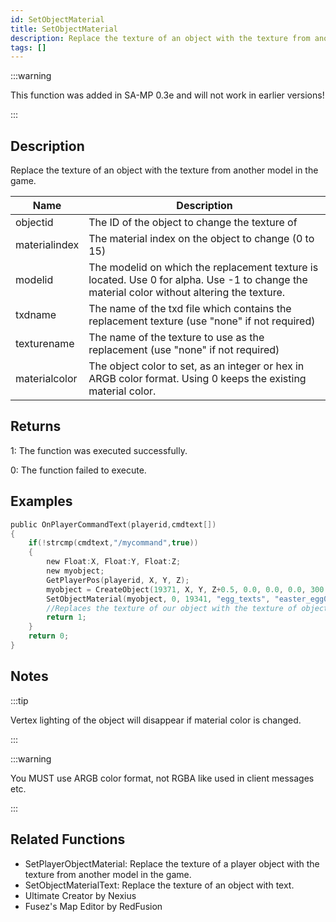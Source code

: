 ```yaml
---
id: SetObjectMaterial
title: SetObjectMaterial
description: Replace the texture of an object with the texture from another model in the game.
tags: []
---
```


:::warning

This function was added in SA-MP 0.3e and will not work in earlier versions!

:::

## Description

Replace the texture of an object with the texture from another model in the game.

| Name | Description |
| --- | --- |
| objectid | The ID of the object to change the texture of |
| materialindex | The material index on the object to change (0 to 15) |
| modelid | The modelid on which the replacement texture is located. Use 0 for alpha. Use -1 to change the material color without altering the texture. |
| txdname | The name of the txd file which contains the replacement texture (use "none" if not required) |
| texturename | The name of the texture to use as the replacement (use "none" if not required) |
| materialcolor | The object color to set, as an integer or hex in ARGB color format. Using 0 keeps the existing material color. |

## Returns

1: The function was executed successfully.

0: The function failed to execute.

## Examples

```c
public OnPlayerCommandText(playerid,cmdtext[])
{
    if(!strcmp(cmdtext,"/mycommand",true))
    {
        new Float:X, Float:Y, Float:Z;
        new myobject;
        GetPlayerPos(playerid, X, Y, Z);
        myobject = CreateObject(19371, X, Y, Z+0.5, 0.0, 0.0, 0.0, 300.0);
        SetObjectMaterial(myobject, 0, 19341, "egg_texts", "easter_egg01", 0xFFFFFFFF);
        //Replaces the texture of our object with the texture of object 19341
        return 1;
    }
    return 0;
}
```

## Notes

:::tip

Vertex lighting of the object will disappear if material color is changed.

:::

:::warning

You MUST use ARGB color format, not RGBA like used in client messages etc.

:::

## Related Functions

- SetPlayerObjectMaterial: Replace the texture of a player object with the texture from another model in the game.
- SetObjectMaterialText: Replace the texture of an object with text.
- Ultimate Creator by Nexius
- Fusez's Map Editor by RedFusion
